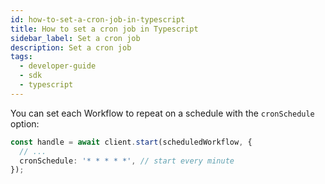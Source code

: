 ```yaml
---
id: how-to-set-a-cron-job-in-typescript
title: How to set a cron job in Typescript
sidebar_label: Set a cron job
description: Set a cron job
tags:
  - developer-guide
  - sdk
  - typescript
---
```


You can set each Workflow to repeat on a schedule with the `cronSchedule` option:

```typescript
const handle = await client.start(scheduledWorkflow, {
  // ...
  cronSchedule: '* * * * *', // start every minute
});
```
